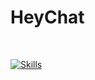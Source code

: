 # HeyChat
<br>

[![Skills](https://skillicons.dev/icons?i=react,typescript,firebase)](https://skillicons.dev)
